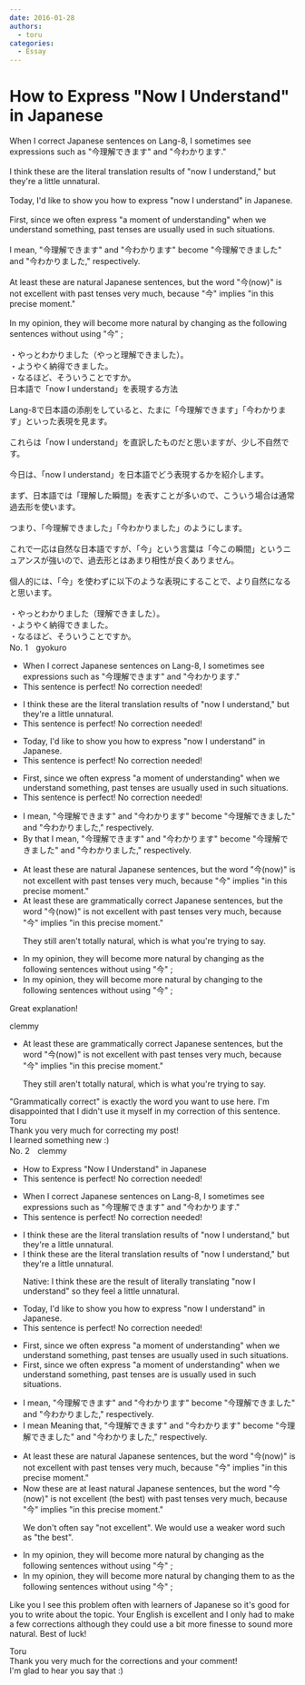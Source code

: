```yaml
---
date: 2016-01-28
authors:
  - toru
categories:
  - Essay
---
```


<h1 id="subject_show">How to Express "Now I Understand" in Japanese</h1>
<div class="date" hidden>Jan 28, 2016 13:01</div>
<div id="post"><div id="body_show_ori">
When I correct Japanese sentences on Lang-8, I sometimes see expressions such as "今理解できます" and "今わかります."<br/><br/>I think these are the literal translation results of "now I understand," but they're a little unnatural.<br/><br/>Today, I'd like to show you how to express "now I understand" in Japanese.<br/><br/>First, since we often express "a moment of understanding" when we understand something, past tenses are usually used in such situations.<br/><br/>I mean, "今理解できます" and "今わかります" become "今理解できました" and "今わかりました," respectively.<br/><br/>At least these are natural Japanese sentences, but the word "今(now)" is not excellent with past tenses very much, because "今" implies "in this precise moment."<br/><br/>In my opinion, they will become more natural by changing as the following sentences without using "今" ;<br/><br/>・やっとわかりました（やっと理解できました）。<br/>・ようやく納得できました。<br/>・なるほど、そういうことですか。
</div></div>

<!-- more -->

<div id="post_ja"><div id="body_show_mo">
日本語で「now I understand」を表現する方法<br/><br/>Lang-8で日本語の添削をしていると、たまに「今理解できます」「今わかります」といった表現を見ます。<br/><br/>これらは「now I understand」を直訳したものだと思いますが、少し不自然です。<br/><br/>今日は、「now I understand」を日本語でどう表現するかを紹介します。<br/><br/>まず、日本語では「理解した瞬間」を表すことが多いので、こういう場合は通常過去形を使います。<br/><br/>つまり、「今理解できました」「今わかりました」のようにします。<br/><br/>これで一応は自然な日本語ですが、「今」という言葉は「今この瞬間」というニュアンスが強いので、過去形とはあまり相性が良くありません。<br/><br/>個人的には、「今」を使わずに以下のような表現にすることで、より自然になると思います。<br/><br/>・やっとわかりました（理解できました）。<br/>・ようやく納得できました。<br/>・なるほど、そういうことですか。
</div></div>
<div id="block"><div class="first_name"> No. 1　<span class="just_name">gyokuro</span></div><div id="block2">
<ul class="correction_field">
<li class="incorrect">When I correct Japanese sentences on Lang-8, I sometimes see expressions such as "今理解できます" and "今わかります."</li>
<li class="corrected perfect">This sentence is perfect! No correction needed!</li>
</ul>
<ul class="correction_field">
<li class="incorrect">I think these are the literal translation results of "now I understand," but they're a little unnatural.</li>
<li class="corrected perfect">This sentence is perfect! No correction needed!</li>
</ul>
<ul class="correction_field">
<li class="incorrect">Today, I'd like to show you how to express "now I understand" in Japanese.</li>
<li class="corrected perfect">This sentence is perfect! No correction needed!</li>
</ul>
<ul class="correction_field">
<li class="incorrect">First, since we often express "a moment of understanding" when we understand something, past tenses are usually used in such situations.</li>
<li class="corrected perfect">This sentence is perfect! No correction needed!</li>
</ul>
<ul class="correction_field">
<li class="incorrect">I mean, "今理解できます" and "今わかります" become "今理解できました" and "今わかりました," respectively.</li>
<li class="corrected correct">
<span class="f_blue">By that I</span> mean, "今理解できます" and "今わかります" become "今理解できました" and "今わかりました," respectively.
</li>
</ul>
<ul class="correction_field">
<li class="incorrect">At least these are natural Japanese sentences, but the word "今(now)" is not excellent with past tenses very much, because "今" implies "in this precise moment."</li>
<li class="corrected correct">
At least these are <span class="f_blue">grammatically correct </span>Japanese sentences, but the word "今(now)" is not excellent with past tenses very much, because "今" implies "in this precise moment."
<p class="correction_comment">They still aren't totally natural, which is what you're trying to say.</p>
</li>
</ul>
<ul class="correction_field">
<li class="incorrect">In my opinion, they will become more natural by changing as the following sentences without using "今" ;</li>
<li class="corrected correct">
In my opinion, they will become more natural by changing <span class="f_red">to </span>the following sentences without using "今" ;
</li>
</ul>
<p class="comment_small">
 Great explanation!
</p>

</div><div class="name"><span class="just_name">clemmy</span><br><div class="quote_field"><ul class="correction_field">
<li class="corrected correct">
At least these are <span class="f_blue">grammatically correct </span>Japanese sentences, but the word "今(now)" is not excellent with past tenses very much, because "今" implies "in this precise moment."
<p class="correction_comment">
They still aren't totally natural, which is what you're trying to say.
</p>
</li>
</ul></div>
"Grammatically correct" is exactly the word you want to use here. I'm disappointed that I didn't use it myself in my correction of this sentence. 
</div>
<div class="name"><span class="just_name">Toru</span><br>
Thank you very much for correcting my post!<br/>I learned something new :)
</div>
</div>
<div id="block"><div class="first_name"> No. 2　<span class="just_name">clemmy</span></div><div id="block2">
<ul class="correction_field">
<li class="incorrect">How to Express "Now I Understand" in Japanese</li>
<li class="corrected perfect">This sentence is perfect! No correction needed!</li>
</ul>
<ul class="correction_field">
<li class="incorrect">When I correct Japanese sentences on Lang-8, I sometimes see expressions such as "今理解できます" and "今わかります."</li>
<li class="corrected perfect">This sentence is perfect! No correction needed!</li>
</ul>
<ul class="correction_field">
<li class="incorrect">I think these are the literal translation results of "now I understand," but they're a little unnatural.</li>
<li class="corrected correct">
I think these are the literal translation <span class="sline"><span class="f_red">results </span></span>of "now I understand," but they're a little unnatural.
<p class="correction_comment">Native: I think these are the result of literally translating "now I understand" so they feel a little unnatural.</p>
</li>
</ul>
<ul class="correction_field">
<li class="incorrect">Today, I'd like to show you how to express "now I understand" in Japanese.</li>
<li class="corrected perfect">This sentence is perfect! No correction needed!</li>
</ul>
<ul class="correction_field">
<li class="incorrect">First, since we often express "a moment of understanding" when we understand something, past tenses are usually used in such situations.</li>
<li class="corrected correct">
First, since we often express "a moment of understanding" when we understand something, past tense<span class="f_red"><span class="sline">s</span></span> <span class="f_red"><span class="sline">are</span></span> <span class="f_blue">is</span> usually used in such situations.
</li>
</ul>
<ul class="correction_field">
<li class="incorrect">I mean, "今理解できます" and "今わかります" become "今理解できました" and "今わかりました," respectively.</li>
<li class="corrected correct">
<span class="f_red"><span class="sline">I mean </span></span><span class="f_blue">Meaning that</span>, "今理解できます" and "今わかります" become "今理解できました" and "今わかりました," respectively.
</li>
</ul>
<ul class="correction_field">
<li class="incorrect">At least these are natural Japanese sentences, but the word "今(now)" is not excellent with past tenses very much, because "今" implies "in this precise moment."</li>
<li class="corrected correct">
<span class="f_blue">Now these are at least </span>natural Japanese sentences, but the word "今(now)" is not excellent (<span class="f_blue">the best</span>) with past tense<span class="f_red"><span class="sline">s very much</span></span>, because "今" implies "in this precise moment."
<p class="correction_comment">We don't often say "not excellent". We would use a weaker word such as "the best".</p>
</li>
</ul>
<ul class="correction_field">
<li class="incorrect">In my opinion, they will become more natural by changing as the following sentences without using "今" ;</li>
<li class="corrected correct">
In my opinion, they will become more natural by changing <span class="f_blue">them to </span><span class="f_red"><span class="sline">as </span></span>the following sentences without using "今" ;
</li>
</ul>
<p class="comment_small">
 Like you I see this problem often with learners of Japanese so it's good for you to write about the topic. Your English is excellent and I only had to make a few corrections although they could use a bit more finesse to sound more natural. Best of luck!
</p>

</div><div class="name"><span class="just_name">Toru</span><br>
Thank you very much for the corrections and your comment!<br/>I'm glad to hear you say that :)
</div>
</div>
